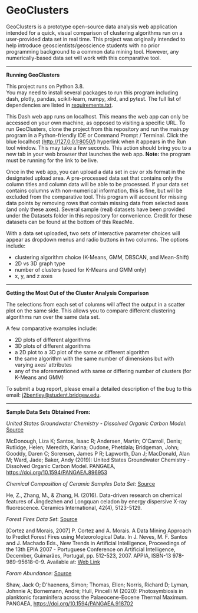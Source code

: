 # GeoClusters

GeoClusters is a prototype open-source data analysis web application intended for a quick, visual comparison of clustering algorithms run on a user-provided data set in real time. This project was originally intended to help introduce geoscientists/geoscience students with no prior programming background to a common data mining tool.  However, any numerically-based data set will work with this comparative tool. 

---

**Running GeoClusters**

This project runs on Python 3.8.  
You may need to install several packages to run this program including dash, plotly, pandas, scikit-learn, numpy, xlrd, and pytest.  The full list of dependencies are listed in [requirements.txt](https://github.com/JandlynBentley/GeoClusters/blob/master/requirements.txt).

This Dash web app runs on localhost.  This means the web app can only be accessed on your own machine, as opposed to visiting a specific URL.  To run GeoClusters, clone the project from this repository and run the main.py program in a Python-friendly IDE or Command Prompt / Terminal.  Click the blue localhost (http://127.0.0.1:8050/) hyperlink when it appears in the Run tool window.  This may take a few seconds.  This action should bring you to a new tab in your web browser that launches the web app.  **Note:** the program must be running for the link to be live.  

Once in the web app, you can upload a data set in csv or xls format in the designated upload area.  A pre-processed data set that contains only the column titles and column data will be able to be processed.  If your data set contains columns with non-numerical information, this is fine, but will be excluded from the comparative tool.  This program will account for missing data points by removing rows that contain missing data from selected axes (and only these axes). Several sample (real) datasets have been provided under the Datasets folder in this repository for convenience. Credit for these datasets can be found at the bottom of this ReadMe.

With a data set uploaded, two sets of interactive parameter choices will appear as dropdown menus and radio buttons in two columns. The options include:
* clustering algorithm choice (K-Means, GMM, DBSCAN, and Mean-Shift)
* 2D vs 3D graph type
* number of clusters (used for K-Means and GMM only)
* x, y, and z axes

---

**Getting the Most Out of the Cluster Analysis Comparison**

The selections from each set of columns will affect the output in a scatter plot on the same side. This allows you to compare different clustering algorithms run over the same data set. 

A few comparative examples include:
* 2D plots of different algorithms
* 3D plots of different algorithms
* a 2D plot to a 3D plot of the same or different algorithm
* the same algorithm with the same number of dimensions but with varying axes’ attributes
* any of the aforementioned with same or differing number of clusters (for K-Means and GMM)

To submit a bug report, please email a detailed description of the bug to this email: j2bentley@student.bridgew.edu.

---

**Sample Data Sets Obtained From:**

*United States Groundwater Chemistry - Dissolved Organic Carbon Model*: [Source](https://doi.pangaea.de/10.1594/PANGAEA.896953)

McDonough, Liza K; Santos, Isaac R; Andersen, Martin; O'Carroll, Denis; Rutlidge, Helen; Meredith, Karina; Oudone, Phetdala; Bridgeman, John; Gooddy, Daren C; Sorensen, James P R; Lapworth, Dan J; MacDonald, Alan M; Ward, Jade; Baker, Andy (2019): United States Groundwater Chemistry - Dissolved Organic Carbon Model. PANGAEA, https://doi.org/10.1594/PANGAEA.896953

*Chemical Composition of Ceramic Samples Data Set*: [Source](https://archive.ics.uci.edu/ml/datasets/Chemical+Composition+of+Ceramic+Samples)

He, Z., Zhang, M., & Zhang, H. (2016). Data-driven research on chemical features of Jingdezhen and Longquan celadon by energy dispersive X-ray fluorescence. Ceramics International, 42(4), 5123-5129.

*Forest Fires Data Set*: [Source](http://archive.ics.uci.edu/ml/datasets/Forest+Fires)

[Cortez and Morais, 2007] P. Cortez and A. Morais. A Data Mining Approach to Predict Forest Fires using Meteorological Data. In J. Neves, M. F. Santos and J. Machado Eds., New Trends in Artificial Intelligence, Proceedings of the 13th EPIA 2007 - Portuguese Conference on Artificial Intelligence, December, Guimarães, Portugal, pp. 512-523, 2007. APPIA, ISBN-13 978-989-95618-0-9. Available at: [Web Link](http://www3.dsi.uminho.pt/pcortez/fires.pdf)

*Foram Abundance*: [Source](https://doi.pangaea.de/10.1594/PANGAEA.918702)

Shaw, Jack O; D'haenens, Simon; Thomas, Ellen; Norris, Richard D; Lyman, Johnnie A; Bornemann, André; Hull, Pincelli M (2020): Photosymbiosis in planktonic foraminifera across the Palaeocene-Eocene Thermal Maximum. PANGAEA, https://doi.org/10.1594/PANGAEA.918702  

